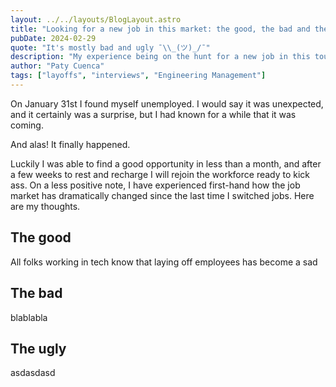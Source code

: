 ```yaml
---
layout: ../../layouts/BlogLayout.astro
title: "Looking for a new job in this market: the good, the bad and the ugly"
pubDate: 2024-02-29
quote: "It's mostly bad and ugly ¯\\_(ツ)_/¯"
description: "My experience being on the hunt for a new job in this tough market for candidates is that it mostly sucks. Big time."
author: "Paty Cuenca"
tags: ["layoffs", "interviews", "Engineering Management"]
---
```


On January 31st I found myself unemployed. I would say it was unexpected, and it certainly was a surprise, but I had known for a while that it was coming.

And alas! It finally happened.

Luckily I was able to find a good opportunity in less than a month, and after a few weeks to rest and recharge I will rejoin the workforce ready to kick ass.
On a less positive note, I have experienced first-hand how the job market has dramatically changed since the last time I switched jobs.
Here are my thoughts.

## The good

All folks working in tech know that laying off employees has become a sad

## The bad

blablabla

## The ugly

asdasdasd
